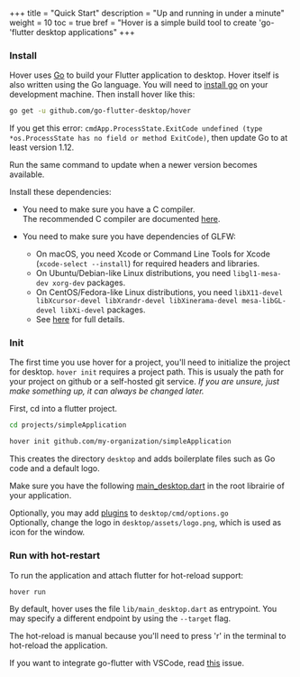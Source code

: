 +++
title = "Quick Start"
description = "Up and running in under a minute"
weight = 10
toc = true
bref = "Hover is a simple build tool to create 'go-'flutter desktop applications"
+++

### Install

Hover uses [Go](https://golang.org) to build your Flutter application to desktop. Hover itself is also written using the Go language. You will need to [install go](https://golang.org/doc/install) on your development machine.
Then install hover like this:


```bash
go get -u github.com/go-flutter-desktop/hover
```

If you get this error: `cmdApp.ProcessState.ExitCode undefined (type *os.ProcessState has no field or method ExitCode)`,
then update Go to at least version 1.12.

Run the same command to update when a newer version becomes available.

Install these dependencies:

* You need to make sure you have a C compiler.  
  The recommended C compiler are documented [here](https://github.com/golang/go/wiki/InstallFromSource#install-c-tools).

* You need to make sure you have dependencies of GLFW:
	* On macOS, you need Xcode or Command Line Tools for Xcode (`xcode-select --install`) for required headers and libraries.
	* On Ubuntu/Debian-like Linux distributions, you need `libgl1-mesa-dev xorg-dev` packages.
	* On CentOS/Fedora-like Linux distributions, you need `libX11-devel libXcursor-devel libXrandr-devel libXinerama-devel mesa-libGL-devel libXi-devel` packages.
	* See [here](http://www.glfw.org/docs/latest/compile.html#compile_deps) for full details.

### Init

The first time you use hover for a project, you'll need to initialize the project for desktop. `hover init` requires a project path. This is usualy the path for your project on github or a self-hosted git service. _If you are unsure, just make something up, it can always be changed later._

First, cd into a flutter project.

```bash
cd projects/simpleApplication
```

```bash
hover init github.com/my-organization/simpleApplication
```

This creates the directory `desktop` and adds boilerplate files such as Go code and a default logo.

Make sure you have the following
[main_desktop.dart](https://github.com/go-flutter-desktop/examples/blob/master/pointer_demo/lib/main_desktop.dart)
in the root librairie of your application.


Optionally, you may add [plugins](https://github.com/go-flutter-desktop/plugins) to `desktop/cmd/options.go`  
Optionally, change the logo in `desktop/assets/logo.png`, which is used as icon for the window.

### Run with hot-restart

To run the application and attach flutter for hot-reload support:

```bash
hover run
```

By default, hover uses the file `lib/main_desktop.dart` as entrypoint. You may specify a different endpoint by using the `--target` flag.

The hot-reload is manual because you'll need to press 'r' in the terminal to hot-reload the application.  

If you want to integrate go-flutter with VSCode, read [this](https://github.com/go-flutter-desktop/go-flutter/issues/129#issuecomment-513590141) issue.
